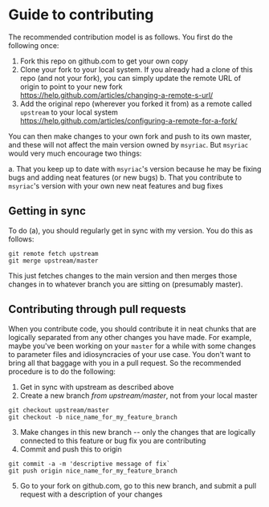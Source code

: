# Guide to contributing

The recommended contribution model is as follows. You first do the following once:

1. Fork this repo on github.com to get your own copy
2. Clone your fork to your local system. If you already had a clone of this repo (and not your fork), you can simply update the remote URL of origin to point to your new fork https://help.github.com/articles/changing-a-remote-s-url/
3. Add the original repo (wherever you forked it from) as a remote called `upstream` to your local system https://help.github.com/articles/configuring-a-remote-for-a-fork/

You can then make changes to your own fork and push to its own master, and these will not affect the main version owned by `msyriac`. But `msyriac` would very much encourage two things:

a. That you keep up to date with `msyriac`'s version because he may be fixing bugs and adding neat features (or new bugs)
b. That you contribute to `msyriac`'s version with your own new neat features and bug fixes

## Getting in sync

To do (a), you should regularly get in sync with my version. You do this as follows:

```
git remote fetch upstream
git merge upstream/master
```

This just fetches changes to the main version and then merges those changes in to whatever branch you are sitting on (presumably master).

## Contributing through pull requests

When you contribute code, you should contribute it in neat chunks that are logically separated from any other changes you have made. For example, maybe you've been working on your `master` for a while with some changes to parameter files and idiosyncracies of your use case. You don't want to bring all that baggage with you in a pull request. So the recommended procedure is to do the following:

1. Get in sync with upstream as described above
2. Create a new branch *from upstream/master*, not from your local master
```
git checkout upstream/master
git checkout -b nice_name_for_my_feature_branch
```
3. Make changes in this new branch -- only the changes that are logically connected to this feature or bug fix you are contributing
4. Commit and push this to origin
```
git commit -a -m 'descriptive message of fix`
git push origin nice_name_for_my_feature_branch
```
5. Go to your fork on github.com, go to this new branch, and submit a pull request with a description of your changes


